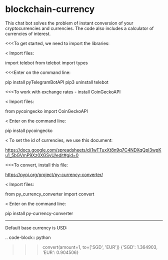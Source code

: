# blockchain-currency
This chat bot solves the problem of instant conversion of your cryptocurrencies and currencies.
The code also includes a calculator of currencies of interest.



<<<To get started, we need to import the libraries:

  < Import files:

   import telebot
   from telebot import types




<<<Enter on the command line:

   pip install pyTelegramBotAPI
   pip3 uninstall telebot




<<<To work with exchange rates - install CoinGeckoAPI

  < Import files:

   from pycoingecko import CoinGeckoAPI
  
   
  < Enter on the command line:

   pip install pycoingecko

  
  < To set the id of currencies, we use this document:

   https://docs.google.com/spreadsheets/d/1wTTuxXt8n9q7C4NDXqQpI3wpKu1_5bGVmP9Xz0XGSyU/edit#gid=0




<<<To convert, install this file:

   https://pypi.org/project/py-currency-converter/

  
 < Import files:

   from py_currency_converter import convert

  
 < Enter on the command line:

   pip install py-currency-converter




***
Default base currency is USD:

.. code-block:: python

>>> convert(amount=1, to=['SGD', 'EUR'])
{'SGD': 1.364903, 'EUR': 0.904506}



